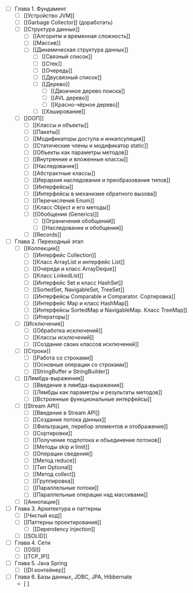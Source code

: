 - [ ]  Глава 1. Фундамент
	- [ ] [[Устройство JVM]]
	- [ ] [[Garbage Collector]] (доработать)
	- [ ] [[Структура данных]]
		- [ ] [[Алгоритм и временная сложность]]
		- [ ] [[Массив]]
		- [ ] [[Динамическая структура данных]]
			- [ ] [[Связный список]] 
			- [ ] [[Стек]] 
			- [ ] [[Очередь]] 
			- [ ] [[Двусвязный список]]
			- [ ] [[Дерево]]
				- [ ] [[Двоичное дерево поиска]]
				- [ ] [[AVL дерево]]
				- [ ] [[Красно-чёрное дерево]]
			- [ ] [[Хэширование]]
	- [ ] [[ООП]]
		- [ ] [[Классы и объекты]]
		- [ ] [[Пакеты]]
		- [ ] [[Модификаторы доступа и инкапсуляция]]
		- [ ] [[Статические члены и модификатор static]]
		- [ ] [[Объекты как параметры методов]]
		- [ ] [[Внутренние и вложенные классы]]
		- [ ] [[Наследование]]
		- [ ] [[Абстрактные классы]]
		- [ ] [[Иерархия наследования и преобразование типов]]
		- [ ] [[Интерфейсы]]
		- [ ] [[Интерфейсы в механизме обратного вызова]]
		- [ ] [[Перечисления Enum]]
		- [ ] [[Класс Object и его методы]]
		- [ ] [[Обобщения (Generics)]]
			- [ ] [[Ограничения обобщений]]
			- [ ] [[Наследование и обобщения]]
		- [ ] [[Records]]
- [ ] Глава 2. Переходный этап
	- [ ]  [[Коллекции]]
		- [ ] [[Интерфейс Collection]]
		- [ ] [[Класс ArrayList и интерфейс List]]
		- [ ] [[Очереди и класс ArrayDeque]]
		- [ ] [[Класс LinkedList]]
		- [ ] [[Интерфейс Set и класс HashSet]]
		- [ ] [[SortedSet, NavigableSet, TreeSet]]
		- [ ] [[Интерфейсы Comparable и Comparator. Сортировка]]
		- [ ] [[Интерфейс Map и класс HashMap]]
		- [ ] [[Интерфейсы SortedMap и NavigableMap. Класс TreeMap]]
		- [ ] [[Итераторы]]
	- [ ]  [[Исключения]] 
		- [ ] [[Обработка исключений]]
		- [ ] [[Классы исключений]]
		- [ ] [[Создание своих классов исключений]]
	- [ ] [[Строки]]
		- [ ] [[Работа со строками]]
		- [ ] [[Основные операции со строками]]
		- [ ] [[StringBuffer и StringBuilder]]
	- [ ] [[Лямбда-выражения]]
		- [ ] [[Введение в лямбда-выражения]]
		- [ ] [[Лямбды как параметры и результаты методов]]
		- [ ] [[Встроенные функциональные интерфейсы]]
	- [ ] [[Stream API]]
		- [ ] [[Введение в Stream API]]
		- [ ] [[Создание потока данных]]
		- [ ] [[Фильтрация, перебор элементов и отображение]]
		- [ ] [[Сортировки]]
		- [ ] [[Получение подпотока и объединение потоков]]
		- [ ] [[Методы skip и limit]]
		- [ ] [[Операции сведения]]
		- [ ] [[Метод reduce]]
		- [ ] [[Тип Optional]]
		- [ ] [[Метод collect]]
		- [ ] [[Группировка]]
		- [ ] [[Параллельные потоки]]
		- [ ] [[Параллельные операции над массивами]]
	- [ ] [[Аннотации]]
- [ ] Глава 3. Архитектура и паттерны
	- [ ] [[Чистый код]]
	- [ ] [[Паттерны проектирования]]
		- [ ] [[Dependency injection]]
	- [ ] [[SOLID]]
- [ ] Глава 4. Сети
	- [ ] [[OSI]]
	- [ ] [[TCP_IP]] 
- [ ] Глава 5. Java Spring
	- [ ]   [[DI контейнер]]
- [ ] Глава 6. Базы данных, JDBC, JPA, Hibbernate
	- [ ] 